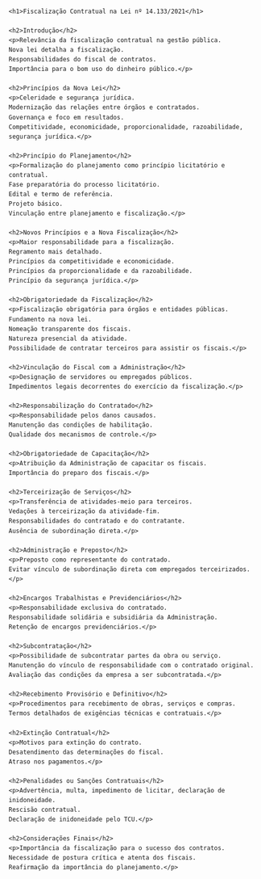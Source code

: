 <!DOCTYPE html>
<html lang="pt-BR">
<head>
    <meta charset="UTF-8">
    <meta name="viewport" content="width=device-width, initial-scale=1.0">
    <title>Fiscalização Contratual na Lei nº 14.133/2021</title>
    <style>
        body {
            font-family: Arial, sans-serif;
            margin: 20px;
            line-height: 1.6;
        }
        h1 {
            color: #333;
            text-align: center;
        }
        h2 {
            color: #555;
            margin-top: 20px;
        }
        p {
            margin-bottom: 10px;
        }
    </style>
</head>
<body>

    <h1>Fiscalização Contratual na Lei nº 14.133/2021</h1>

    <h2>Introdução</h2>
    <p>Relevância da fiscalização contratual na gestão pública.
    Nova lei detalha a fiscalização.
    Responsabilidades do fiscal de contratos.
    Importância para o bom uso do dinheiro público.</p>

    <h2>Princípios da Nova Lei</h2>
    <p>Celeridade e segurança jurídica.
    Modernização das relações entre órgãos e contratados.
    Governança e foco em resultados.
    Competitividade, economicidade, proporcionalidade, razoabilidade, segurança jurídica.</p>

    <h2>Princípio do Planejamento</h2>
    <p>Formalização do planejamento como princípio licitatório e contratual.
    Fase preparatória do processo licitatório.
    Edital e termo de referência.
    Projeto básico.
    Vinculação entre planejamento e fiscalização.</p>

    <h2>Novos Princípios e a Nova Fiscalização</h2>
    <p>Maior responsabilidade para a fiscalização.
    Regramento mais detalhado.
    Princípios da competitividade e economicidade.
    Princípios da proporcionalidade e da razoabilidade.
    Princípio da segurança jurídica.</p>

    <h2>Obrigatoriedade da Fiscalização</h2>
    <p>Fiscalização obrigatória para órgãos e entidades públicas.
    Fundamento na nova lei.
    Nomeação transparente dos fiscais.
    Natureza presencial da atividade.
    Possibilidade de contratar terceiros para assistir os fiscais.</p>

    <h2>Vinculação do Fiscal com a Administração</h2>
    <p>Designação de servidores ou empregados públicos.
    Impedimentos legais decorrentes do exercício da fiscalização.</p>

    <h2>Responsabilização do Contratado</h2>
    <p>Responsabilidade pelos danos causados.
    Manutenção das condições de habilitação.
    Qualidade dos mecanismos de controle.</p>

    <h2>Obrigatoriedade de Capacitação</h2>
    <p>Atribuição da Administração de capacitar os fiscais.
    Importância do preparo dos fiscais.</p>

    <h2>Terceirização de Serviços</h2>
    <p>Transferência de atividades-meio para terceiros.
    Vedações à terceirização da atividade-fim.
    Responsabilidades do contratado e do contratante.
    Ausência de subordinação direta.</p>

    <h2>Administração e Preposto</h2>
    <p>Preposto como representante do contratado.
    Evitar vínculo de subordinação direta com empregados terceirizados.</p>

    <h2>Encargos Trabalhistas e Previdenciários</h2>
    <p>Responsabilidade exclusiva do contratado.
    Responsabilidade solidária e subsidiária da Administração.
    Retenção de encargos previdenciários.</p>

    <h2>Subcontratação</h2>
    <p>Possibilidade de subcontratar partes da obra ou serviço.
    Manutenção do vínculo de responsabilidade com o contratado original.
    Avaliação das condições da empresa a ser subcontratada.</p>

    <h2>Recebimento Provisório e Definitivo</h2>
    <p>Procedimentos para recebimento de obras, serviços e compras.
    Termos detalhados de exigências técnicas e contratuais.</p>

    <h2>Extinção Contratual</h2>
    <p>Motivos para extinção do contrato.
    Desatendimento das determinações do fiscal.
    Atraso nos pagamentos.</p>

    <h2>Penalidades ou Sanções Contratuais</h2>
    <p>Advertência, multa, impedimento de licitar, declaração de inidoneidade.
    Rescisão contratual.
    Declaração de inidoneidade pelo TCU.</p>

    <h2>Considerações Finais</h2>
    <p>Importância da fiscalização para o sucesso dos contratos.
    Necessidade de postura crítica e atenta dos fiscais.
    Reafirmação da importância do planejamento.</p>

</body>
</html>
